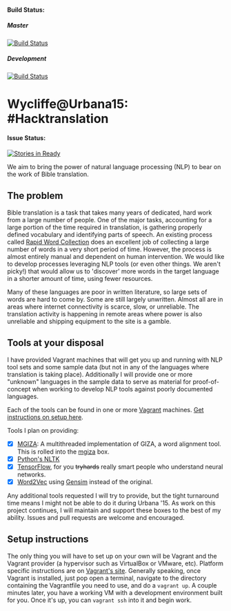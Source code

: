 #### Build Status:
##### Master
[![Build Status](https://travis-ci.org/bbriggs/wycliffe-urbana-2015.svg?branch=master)](https://travis-ci.org/bbriggs/wycliffe-urbana-2015) 
##### Development
[![Build Status](https://travis-ci.org/bbriggs/wycliffe-urbana-2015.svg?branch=development)](https://travis-ci.org/bbriggs/wycliffe-urbana-2015)
# Wycliffe@Urbana15: #Hacktranslation

#### Issue Status:
[![Stories in Ready](https://badge.waffle.io/Wycliffe-USA/rapid-translation-toolkit.png?label=ready&title=Ready)](http://waffle.io/Wycliffe-USA/rapid-translation-toolkit)

We aim to bring the power of natural language processing (NLP) to bear on the work of Bible translation.

## The problem

Bible translation is a task that takes many years of dedicated, hard work from a large number of people. One of the major tasks, accounting for a large portion of the time required in translation, is gathering properly defined vocabulary and identifying parts of speech. An existing process called [Rapid Word Collection](http://rapidwords.net/) does an excellent job of collecting a large number of words in a very short period of time. However, the process is almost entirely manual and dependent on human intervention. We would like to develop processes leveraging NLP tools (or even other things. We aren't picky!) that would allow us to 'discover' more words in the target language in a shorter amount of time, using fewer resources.

Many of these languages are poor in written literature, so large sets of words are hard to come by. Some are still largely unwritten. Almost all are in areas where internet connectivity is scarce, slow, or unreliable. The translation activity is happening in remote areas where power is also unreliable and shipping equipment to the site is a gamble.

## Tools at your disposal

I have provided Vagrant machines that will get you up and running with NLP tool sets and some sample data (but not in any of the languages where translation is taking place). Additionally I will provide one or more "unknown" languages in the sample data to serve as material for proof-of-concept when working to develop NLP tools against poorly documented languages. 

Each of the tools can be found in one or more [Vagrant](https://www.vagrantup.com/) machines. [Get instructions on setup here](https://docs.vagrantup.com/v2/installation/index.html). 

Tools I plan on providing: 

- [X] [MGIZA](https://github.com/moses-smt/mgiza): A multithreaded implementation of GIZA, a word alignment tool. This is rolled into the [mgiza](mgiza/mgiza.md) box. 
- [X] [Python's NLTK](http://www.nltk.org/)
- [X] [TensorFlow](http://www.tensorflow.org/), for you ~~tryhards~~ really smart people who understand neural networks. 
- [X] [Word2Vec](https://code.google.com/p/word2vec/) using [Gensim](https://radimrehurek.com/gensim/models/word2vec.html) instead of the original. 

Any additional tools requested I will try to provide, but the tight turnaround time means I might not be able to do it during Urbana '15. As work on this project continues, I will maintain and support these boxes to the best of my ability. Issues and pull requests are welcome and encouraged. 

## Setup instructions

The only thing you will have to set up on your own will be Vagrant and the Vagrant provider (a hypervisor such as VirtualBox or VMware, etc). Platform specific instructions are on [Vagrant's site](https://docs.vagrantup.com/v2/getting-started/up.html). Generally speaking, once Vagrant is installed, just pop open a terminal, navigate to the directory containing the Vagrantfile you need to use, and do a `vagrant up`. A couple minutes later, you have a working VM with a development environment built for you. Once it's up, you can `vagrant ssh` into it and begin work. 
